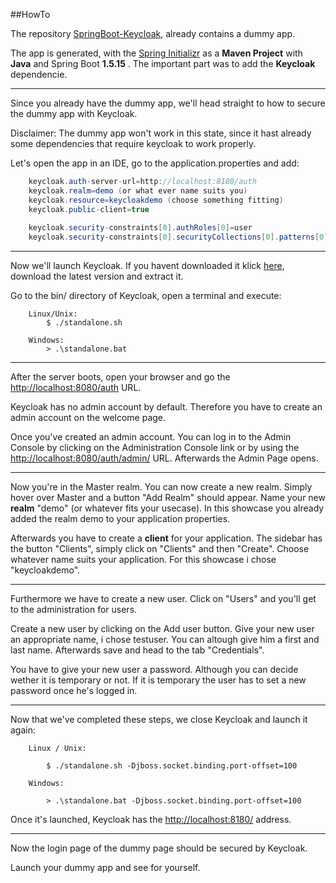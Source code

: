 ##HowTo

The repository [SpringBoot-Keycloak](https://github.com/AlexanderBrockmann/SpringBoot-Keycloak), already contains a dummy app.

The app is generated, with the [Spring Initializr](https://start.spring.io) as a __Maven Project__ with __Java__ and Spring Boot __1.5.15__ . The important part was to add the __Keycloak__ dependencie.

---

Since you already have the dummy app, we'll head straight to how to secure the dummy app with Keycloak.

Disclaimer: The dummy app won't work in this state, since it hast  already some dependencies that require keycloak to work properly.

Let's open the app in an IDE, go to the application.properties and add:
```java
	keycloak.auth-server-url=http://localhost:8180/auth
	keycloak.realm=demo (or what ever name suits you)
	keycloak.resource=keycloakdemo (choose something fitting)
	keycloak.public-client=true
	
	keycloak.security-constraints[0].authRoles[0]=user
	keycloak.security-constraints[0].securityCollections[0].patterns[0]=/login/*
```

---

Now we'll launch Keycloak. If you havent downloaded it klick [here](https://www.keycloak.org/downloads.html), download the latest version and extract it.

Go to the bin/ directory of Keycloak, open a terminal and execute:

		Linux/Unix:
			$ ./standalone.sh
		
		Windows:
			> .\standalone.bat
			
---

After the server boots, open your browser and go the
[http://localhost:8080/auth](http://localhost:8080/auth) URL.


Keycloak has no admin account by default. Therefore you have
to create an admin account on the welcome page.


Once you've created an admin account. You can log in to the Admin Console by clicking on the Administration Console link or by using the [http://localhost:8080/auth/admin/](http://localhost:8080/auth/admin/) URL.
Afterwards the Admin Page opens.

---

Now you're in the Master realm. You can now create a new realm. Simply hover over Master and a button "Add Realm" should appear.
Name your new __realm__ "demo" (or whatever fits your usecase). In this showcase you already added the realm demo to your application properties.

Afterwards you have to create a __client__ for your application. The sidebar has the button "Clients", simply click on "Clients" and then "Create". Choose whatever name suits your application. For this showcase i chose "keycloakdemo".

---

Furthermore we have to create a new user. Click on "Users" and you'll get to the administration for users.

Create a new user by clicking on the Add user button. Give your new user an appropriate name, i chose testuser. You can altough give him a first and last name. Afterwards save and head to the tab "Credentials".

You have to give your new user a password. Although you can decide wether it is temporary or not. If it is temporary the user has to set a new password once he's logged in.

---

Now that we've completed these steps, we close Keycloak and launch it again:

		Linux / Unix:

			$ ./standalone.sh -Djboss.socket.binding.port-offset=100

		Windows:

			> .\standalone.bat -Djboss.socket.binding.port-offset=100

Once it's launched, Keycloak has the [http://localhost:8180/](http://localhost:8180/) address.

---

Now the login page of the dummy page should be secured by Keycloak.

Launch your dummy app and see for yourself.